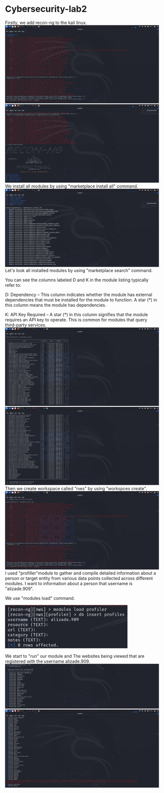 # Cybersecurity-lab2
Firstly, we add recon-ng to the kali linux.
![image alt](https://github.com/AlizadaUlvi/Cybersecurity-lab2/blob/39c7e67679372c7ca3fc302741990f0b958630ed/Adding%20Recon-ng.jpg)
![image alt](https://github.com/AlizadaUlvi/Cybersecurity-lab2/blob/ab9449038f46a67c088b385b07666d0b8c713ef4/Adding%20Recon-ng%202.jpg)
We install all modules by using "marketplace install all" command.
![image alt](https://github.com/AlizadaUlvi/Cybersecurity-lab2/blob/63f715286b61c08a222d386a22b268b02a6762a8/Marketplace%20install%20all.jpg)
Let's look all installed modules by using "marketplace search" command.

You can see the columns labeled D and K in the module listing typically refer to:

D: Dependency – This column indicates whether the module has external dependencies that must be installed for the module to function. A star (*) in this column means the module has dependencies.

K: API Key Required – A star (*) in this column signifies that the module requires an API key to operate. This is common for modules that query third-party services.
![image alt](https://github.com/AlizadaUlvi/Cybersecurity-lab2/blob/8591a993bb66ed9585eaaf5bdbb699372e4f19f6/Marketplace%20search.jpg)
![image alt](https://github.com/AlizadaUlvi/Cybersecurity-lab2/blob/1b50e147d6337cb2177c55328e84795d9ecdf40e/Marketplace%20search%202.jpg)
Then we create workspace called "nws" by using "workspces create".
![image alt](https://github.com/AlizadaUlvi/Cybersecurity-lab2/blob/ee12939966c3c7e579329c0a27e6f133fbd039e2/Workspace%20create.jpg)
I used "profiller"module to gather and compile detailed information about a person or target entity from various data points collected across different modules. I want to information about a person that username is "alizade.909".

We use "modules load" command.

![image alt](https://github.com/AlizadaUlvi/Cybersecurity-lab2/blob/1de998f9ea446f9af058a3552eae1ffd3376dc97/Modules%20load%20profiller.jpg)

We start to "run" our module and The websites being viewed that are registered with the username alizade.909.
![image alt](https://github.com/AlizadaUlvi/Cybersecurity-lab2/blob/d0e3be54017b4d5d5cd7f7a9f15b1ff0461df465/Run%201.jpg)
![image alt](https://github.com/AlizadaUlvi/Cybersecurity-lab2/blob/66fd4cb158cafea538341cee5fb490c7e00c8c6f/Run%202.jpg)

